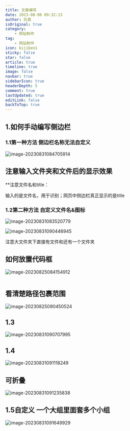 ```yaml
---
title: 文章编写
date: 2023-08-06 09:32:13
author: 仇真
isOriginal: true
category: 
    - 网站制作
tag:
    - 网站制作
icon: bijiben1
sticky: false
star: false
article: true
timeline: true
image: false
navbar: true
sidebarIcon: true
headerDepth: 5
comment: true
lastUpdated: true
editLink: false
backToTop: true
---
```


## 1.如何手动编写侧边栏

### 1.1第一种方法 侧边栏名称无法自定义

![image-20230831084705914](./article-writing.assets/image-20230831084705914.png)

## 注意输入文件夹和文件后的显示效果

**注意文件名和title：

输入的是文件名，用于识别；网页中侧边栏真正显示的是title



### 1.2第二种方法 自定义文件名&图标

![image-20230831083520779](./article-writing.assets/image-20230831083520779.png)

![image-20230831090446945](./article-writing.assets/image-20230831090446945.png)

注意大文件夹下直接有文件和还有一个文件夹

## 如何放置代码框

![image-20230825084154912](./article-writing.assets/image-20230825084154912.png)

```python
```

## 看清楚路径包裹范围

![image-20230825090450524](./article-writing.assets/image-20230825090450524.png)

## 1.3

![image-20230831090707995](./article-writing.assets/image-20230831090707995.png)

## 1.4

![image-20230831091118249](./article-writing.assets/image-20230831091118249.png)

## 可折叠

![image-20230831091235838](./article-writing.assets/image-20230831091235838.png)

## 1.5自定义 一个大组里面套多个小组

![image-20230831091649929](./article-writing.assets/image-20230831091649929.png)
